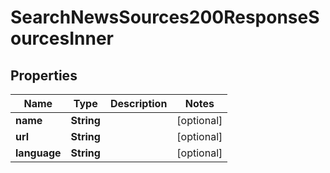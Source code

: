 

# SearchNewsSources200ResponseSourcesInner

## Properties

Name | Type | Description | Notes
------------ | ------------- | ------------- | -------------
**name** | **String** |  |  [optional]
**url** | **String** |  |  [optional]
**language** | **String** |  |  [optional]





